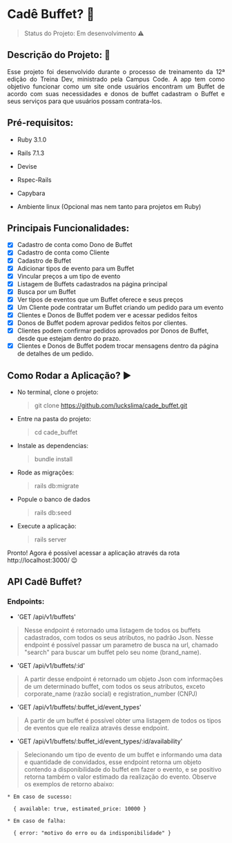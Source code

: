 # Cadê Buffet? :birthday:

> Status do Projeto: Em desenvolvimento :warning:

## Descrição do Projeto: :memo:

 <p align="justify"> Esse projeto foi desenvolvido durante o processo de treinamento da 12ª edição do Treina Dev, ministrado pela Campus Code. A app tem como objetivo funcionar como um site onde usuários encontram um Buffet de acordo com suas necessidades e donos de buffet cadastram o Buffet e seus serviços para que usuários possam contrata-los. </p>

## Pré-requisitos:

* Ruby 3.1.0

* Rails 7.1.3

* Devise 

* Rspec-Rails

* Capybara

* Ambiente linux (Opcional mas nem tanto para projetos em Ruby)

## Principais Funcionalidades: 

- [X] Cadastro de conta como Dono de Buffet
- [X] Cadastro de conta como Cliente 
- [X] Cadastro de Buffet
- [X] Adicionar tipos de evento para um Buffet
- [X] Vincular preços a um tipo de evento 
- [X] Listagem de Buffets cadastrados na página principal 
- [X] Busca por um Buffet 
- [X] Ver tipos de eventos que um Buffet oferece e seus preços 
- [X] Um Cliente pode contratar um Buffet criando um pedido para um evento
- [X] Clientes e Donos de Buffet podem ver e acessar pedidos feitos
- [X] Donos de Buffet podem aprovar pedidos feitos por clientes.
- [X] Clientes podem confirmar pedidos aprovados por Donos de Buffet, desde que estejam dentro do prazo.
- [X] Clientes e Donos de Buffet podem trocar mensagens dentro da página de detalhes de um pedido.

## Como Rodar a Aplicação? :arrow_forward:

- No terminal, clone o projeto:

  > git clone https://github.com/luckslima/cade_buffet.git

- Entre na pasta do projeto:

  > cd cade_buffet

- Instale as dependencias:

  > bundle install 

- Rode as migrações:

  > rails db:migrate 

- Popule o banco de dados

  > rails db:seed

- Execute a aplicação: 

  > rails server

Pronto! Agora é possível acessar a aplicação através da rota http://localhost:3000/ :wink:

## API Cadê Buffet?

### Endpoints: 

- 'GET /api/v1/buffets' 

> Nesse endpoint é retornado uma listagem de todos os buffets cadastrados, com todos os seus atributos, no padrão Json. Nesse endpoint é possível passar um parametro de busca na url, chamado "search" para buscar um buffet pelo seu nome (brand_name). 

- 'GET /api/v1/buffets/:id'

> A partir desse endpoint é retornado um objeto Json com informações de um determinado buffet, com todos os seus atributos, exceto corporate_name (razão social) e registration_number (CNPJ)

- 'GET /api/v1/buffets/:buffet_id/event_types'

> A partir de um buffet é possível obter uma listagem de todos os tipos de eventos que ele realiza através desse endpoint.

- 'GET /api/v1/buffets/:buffet_id/event_types/:id/availability'

> Selecionando um tipo de evento de um buffet e informando uma data e quantidade de convidados, esse endpoint retorna um objeto contendo a disponibilidade do buffet em fazer o evento, e se positivo retorna também o valor estimado da realização do evento. Observe os exemplos de retorno abaixo:
    
    * Em caso de sucesso:

      { available: true, estimated_price: 10000 }

    * Em caso de falha:

      { error: "motivo do erro ou da indisponibilidade" } 


